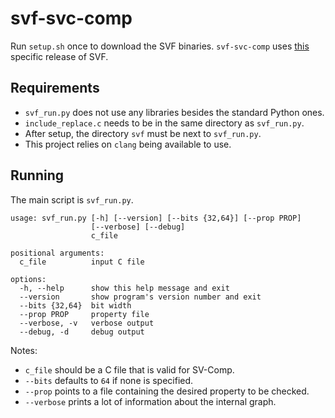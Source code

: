 # svf-svc-comp

Run `setup.sh` once to download the SVF binaries. `svf-svc-comp` uses [this](https://github.com/SVF-tools/SVF/releases/tag/SVF-3.0) specific release of SVF.

## Requirements

* `svf_run.py` does not use any libraries besides the standard Python ones.
* `include_replace.c` needs to be in the same directory as `svf_run.py`.
* After setup, the directory `svf` must be next to `svf_run.py`.
* This project relies on `clang` being available to use.

## Running

The main script is `svf_run.py`.

```
usage: svf_run.py [-h] [--version] [--bits {32,64}] [--prop PROP]
                  [--verbose] [--debug]
                  c_file

positional arguments:
  c_file          input C file

options:
  -h, --help      show this help message and exit
  --version       show program's version number and exit
  --bits {32,64}  bit width
  --prop PROP     property file
  --verbose, -v   verbose output
  --debug, -d     debug output
```

Notes:
* `c_file` should be a C file that is valid for SV-Comp.
* `--bits` defaults to `64` if none is specified.
* `--prop` points to a file containing the desired property to be checked.
* `--verbose` prints a lot of information about the internal graph.

